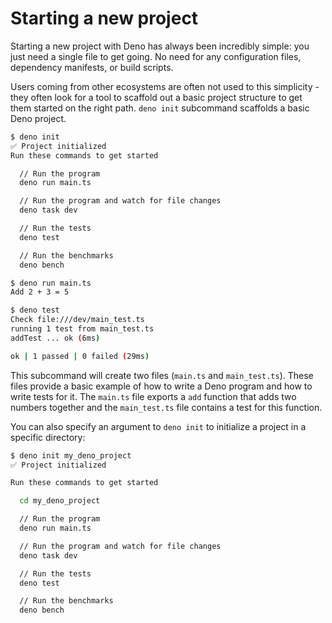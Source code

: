 # Starting a new project

Starting a new project with Deno has always been incredibly simple: you just
need a single file to get going. No need for any configuration files, dependency
manifests, or build scripts.

Users coming from other ecosystems are often not used to this simplicity - they
often look for a tool to scaffold out a basic project structure to get them
started on the right path. `deno init` subcommand scaffolds a basic Deno
project.

```sh
$ deno init
✅ Project initialized
Run these commands to get started

  // Run the program
  deno run main.ts

  // Run the program and watch for file changes
  deno task dev

  // Run the tests
  deno test

  // Run the benchmarks
  deno bench

$ deno run main.ts
Add 2 + 3 = 5

$ deno test
Check file:///dev/main_test.ts
running 1 test from main_test.ts
addTest ... ok (6ms)

ok | 1 passed | 0 failed (29ms)
```

This subcommand will create two files (`main.ts` and `main_test.ts`). These
files provide a basic example of how to write a Deno program and how to write
tests for it. The `main.ts` file exports a `add` function that adds two numbers
together and the `main_test.ts` file contains a test for this function.

You can also specify an argument to `deno init` to initialize a project in a
specific directory:

```sh
$ deno init my_deno_project
✅ Project initialized

Run these commands to get started

  cd my_deno_project

  // Run the program
  deno run main.ts

  // Run the program and watch for file changes
  deno task dev

  // Run the tests
  deno test

  // Run the benchmarks
  deno bench
```
